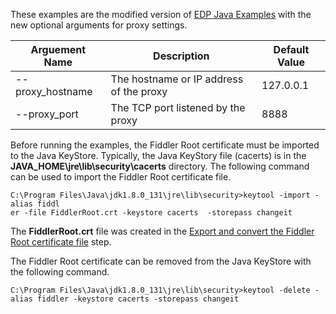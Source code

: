 These examples are the modified version of [EDP Java Examples](https://github.com/Refinitiv/websocket-api/tree/master/Applications/Examples/EDP/java) with the new optional arguments for proxy settings.

|Arguement Name|Description|Default Value|
|--------------|-----------|-------------|
|--proxy_hostname|The hostname or IP address of the proxy|127.0.0.1|
|--proxy_port|The TCP port listened by the proxy|8888|

Before running the examples, the Fiddler Root certificate must be imported to the Java KeyStore. Typically, the Java KeyStory file (cacerts) is in the **JAVA_HOME\jre\lib\security\cacerts** directory. The following command can be used to import the Fiddler Root certificate file.

```
C:\Program Files\Java\jdk1.8.0_131\jre\lib\security>keytool -import -alias fiddl
er -file FiddlerRoot.crt -keystore cacerts  -storepass changeit

```

The **FiddlerRoot.crt** file was created in the [Export and convert the Fiddler Root certificate file](https://github.com/TR-API-Samples/Article.EDPRT.WebSocket.MarketPriceEdpGwExamplesWithProxy) step. 

The Fiddler Root certificate can be removed from the Java KeyStore with the following command.

```
C:\Program Files\Java\jdk1.8.0_131\jre\lib\security>keytool -delete -alias fiddler -keystore cacerts -storepass changeit
```
